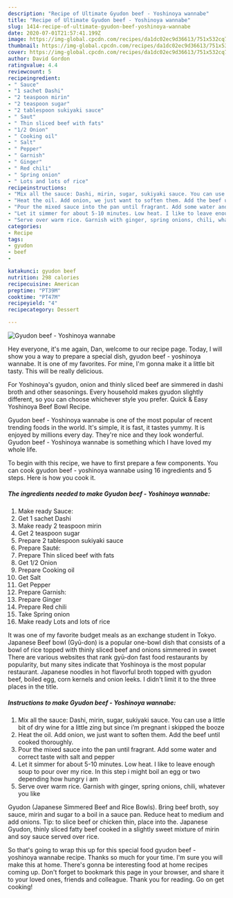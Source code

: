 ```yaml
---
description: "Recipe of Ultimate Gyudon beef - Yoshinoya wannabe"
title: "Recipe of Ultimate Gyudon beef - Yoshinoya wannabe"
slug: 1414-recipe-of-ultimate-gyudon-beef-yoshinoya-wannabe
date: 2020-07-01T21:57:41.199Z
image: https://img-global.cpcdn.com/recipes/da1dc02ec9d36613/751x532cq70/gyudon-beef-yoshinoya-wannabe-recipe-main-photo.jpg
thumbnail: https://img-global.cpcdn.com/recipes/da1dc02ec9d36613/751x532cq70/gyudon-beef-yoshinoya-wannabe-recipe-main-photo.jpg
cover: https://img-global.cpcdn.com/recipes/da1dc02ec9d36613/751x532cq70/gyudon-beef-yoshinoya-wannabe-recipe-main-photo.jpg
author: David Gordon
ratingvalue: 4.4
reviewcount: 5
recipeingredient:
- " Sauce"
- "1 sachet Dashi"
- "2 teaspoon mirin"
- "2 teaspoon sugar"
- "2 tablespoon sukiyaki sauce"
- " Saut"
- " Thin sliced beef with fats"
- "1/2 Onion"
- " Cooking oil"
- " Salt"
- " Pepper"
- " Garnish"
- " Ginger"
- " Red chili"
- " Spring onion"
- " Lots and lots of rice"
recipeinstructions:
- "Mix all the sauce: Dashi, mirin, sugar, sukiyaki sauce. You can use a little bit of dry wine for a little zing but since i’m pregnant i skipped the booze"
- "Heat the oil. Add onion, we just want to soften them. Add the beef until cooked thoroughly."
- "Pour the mixed sauce into the pan until fragrant. Add some water and correct taste with salt and pepper"
- "Let it simmer for about 5-10 minutes. Low heat. I like to leave enough soup to pour over my rice. In this step i might boil an egg or two depending how hungry i am"
- "Serve over warm rice. Garnish with ginger, spring onions, chili, whatever you like"
categories:
- Recipe
tags:
- gyudon
- beef
- 

katakunci: gyudon beef  
nutrition: 298 calories
recipecuisine: American
preptime: "PT39M"
cooktime: "PT47M"
recipeyield: "4"
recipecategory: Dessert

---
```



![Gyudon beef - Yoshinoya wannabe](https://img-global.cpcdn.com/recipes/da1dc02ec9d36613/751x532cq70/gyudon-beef-yoshinoya-wannabe-recipe-main-photo.jpg)

Hey everyone, it's me again, Dan, welcome to our recipe page. Today, I will show you a way to prepare a special dish, gyudon beef - yoshinoya wannabe. It is one of my favorites. For mine, I'm gonna make it a little bit tasty. This will be really delicious.

For Yoshinoya&#39;s gyudon, onion and thinly sliced beef are simmered in dashi broth and other seasonings. Every household makes gyudon slightly different, so you can choose whichever style you prefer. Quick &amp; Easy Yoshinoya Beef Bowl Recipe.

Gyudon beef - Yoshinoya wannabe is one of the most popular of recent trending foods in the world. It's simple, it is fast, it tastes yummy. It is enjoyed by millions every day. They're nice and they look wonderful. Gyudon beef - Yoshinoya wannabe is something which I have loved my whole life.


To begin with this recipe, we have to first prepare a few components. You can cook gyudon beef - yoshinoya wannabe using 16 ingredients and 5 steps. Here is how you cook it.

<!--inarticleads1-->

##### The ingredients needed to make Gyudon beef - Yoshinoya wannabe:

1. Make ready  Sauce:
1. Get 1 sachet Dashi
1. Make ready 2 teaspoon mirin
1. Get 2 teaspoon sugar
1. Prepare 2 tablespoon sukiyaki sauce
1. Prepare  Sauté:
1. Prepare  Thin sliced beef with fats
1. Get 1/2 Onion
1. Prepare  Cooking oil
1. Get  Salt
1. Get  Pepper
1. Prepare  Garnish:
1. Prepare  Ginger
1. Prepare  Red chili
1. Take  Spring onion
1. Make ready  Lots and lots of rice


It was one of my favorite budget meals as an exchange student in Tokyo. Japanese Beef bowl (Gyū-don) is a popular one-bowl dish that consists of a bowl of rice topped with thinly sliced beef and onions simmered in sweet There are various websites that rank gyū-don fast food restaurants by popularity, but many sites indicate that Yoshinoya is the most popular restaurant. Japanese noodles in hot flavorful broth topped with gyudon beef, boiled egg, corn kernels and onion leeks. I didn&#39;t limit it to the three places in the title. 

<!--inarticleads2-->

##### Instructions to make Gyudon beef - Yoshinoya wannabe:

1. Mix all the sauce: Dashi, mirin, sugar, sukiyaki sauce. You can use a little bit of dry wine for a little zing but since i’m pregnant i skipped the booze
1. Heat the oil. Add onion, we just want to soften them. Add the beef until cooked thoroughly.
1. Pour the mixed sauce into the pan until fragrant. Add some water and correct taste with salt and pepper
1. Let it simmer for about 5-10 minutes. Low heat. I like to leave enough soup to pour over my rice. In this step i might boil an egg or two depending how hungry i am
1. Serve over warm rice. Garnish with ginger, spring onions, chili, whatever you like


Gyudon (Japanese Simmered Beef and Rice Bowls). Bring beef broth, soy sauce, mirin and sugar to a boil in a sauce pan. Reduce heat to medium and add onions. Tip: to slice beef or chicken thin, place into the. Japanese Gyudon, thinly sliced fatty beef cooked in a slightly sweet mixture of mirin and soy sauce served over rice. 

So that's going to wrap this up for this special food gyudon beef - yoshinoya wannabe recipe. Thanks so much for your time. I'm sure you will make this at home. There's gonna be interesting food at home recipes coming up. Don't forget to bookmark this page in your browser, and share it to your loved ones, friends and colleague. Thank you for reading. Go on get cooking!
